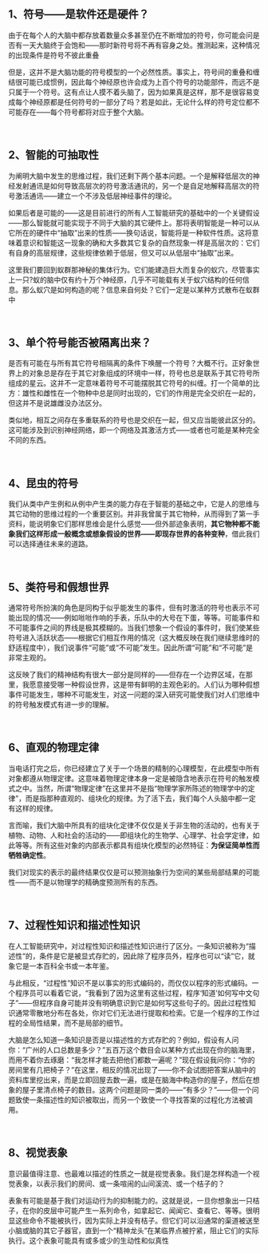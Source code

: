 <h2>1、符号——是软件还是硬件？</h2><p data-pid="k1z2dMax">由于在每个人的大脑中都存放着数量众多甚至仍在不断增加的符号，你可能会问是否有一天大脑终于会饱和——那时新符号将不再有容身之处。推测起来，这种情况的出现条件是符号不彼此重叠</p><p data-pid="jyhv52PE">但是，这并不是大脑功能的符号模型的一个必然性质。事实上，符号间的重叠和缠结很可能已成惯例，因此每个神经原也许会成为上百个符号的功能部件，而远不是只属于一个符号。这有点让人摸不着头脑了，因为如果真是这样，那不是很容易变成每个神经原都是任何符号的一部分了吗？若是如此，无论什么样的符号定位都不可能存在——每个符号都将对应于整个大脑。</p><p><br></p><h2>2、智能的可抽取性</h2><p data-pid="XkWjqVHJ">为阐明大脑中发生的思维过程，我们还剩下两个基本问题。一个是解释低层次的神经发射通讯是如何导致高层次的符号激活通讯的，另一个是自足地解释高层次的符号激活通讯——建立一个不涉及低层神经事件的理论。</p><p data-pid="lCjS7hCH">如果后者是可能的——这是目前进行的所有人工智能研究的基础中的一个关键假设——那么智能就可能实现于不同于大脑的其它硬件上。那将表明智能是一种可以从它所在的硬件中“抽取”出来的性质——换句话说，智能将是一种软件性质。这将意味着意识和智能这一现象的确和大多数其它复杂的自然现象一样是高层次的：它们有自身的高层规律，这些规律依赖于低层，但又可以从低层中“抽取”出来。</p><p data-pid="KEUxxm8p">这里我们要回到蚁群那神秘的集体行为。它们能建造巨大而复杂的蚁穴，尽管事实上一只?蚁的脑中仅有约十万个神经原，几乎不可能载有关于蚁穴结构的任何信息。那么蚁穴是如何构造的呢？信息来自何处？它们一定是以某种方式散布在蚁群中</p><p><br></p><h2>3、单个符号能否被隔离出来？</h2><p data-pid="KLlzdB6V">是否有可能在与所有其它符号相隔离的条件下唤醒一个符号？大概不行。正好象世界上的对象总是存在于其它对象组成的环境中一样，符号也总是联系于其它符号所组成的星云。这并不一定意味着符号不可能摆脱其它符号的纠缠。打一个简单的比方：雄性和雌性在一个物种中总是同时出现的，它们的作用是完全交织在一起的，但这并不是说雄雌没办法区分。</p><p data-pid="lq0552Fe">类似地，相互之间存在多重联系的符号也是交织在一起，但又应当能彼此区分的。这可能涉及到识别神经网络，即一个网络及其激活方式——或者也可能是某种完全不同的东西。</p><p><br></p><h2>4、昆虫的符号</h2><p data-pid="dJjCuyqk">我们从类中产生例和从例中产生类的能力存在于智能的基础之中，它是人的思维与其它动物的思维过程的一个重要区别。并非我曾属于其它物种，从而得到了第一手资料，能说明象它们那样思维会是什么感觉——但外部迹象表明，<b>其它物种都不能象我们这样形成一般概念或想象假设的世界——即现存世界的各种变种</b>，借此我们可以选择通往未来的道路。</p><p><br></p><h2>5、类符号和假想世界</h2><p data-pid="GWiLh5fN">通常符号所扮演的角色是同构于似乎能发生的事件，但有时激活的符号也表示不可能出现的情况——例如咝咝作响的手表，乐队中的大号在下蛋，等等。可能事件和不可能事件之间的界线是极其模糊的。当我们想象一个假设的事件时，我们使某些符号进入活跃状态——根据它们相互作用的情况（这大概反映在我们继续思维时的舒适程度中），我们说事件“可能”或“不可能”发生。因此所谓“可能”和“不可能”是非常主观的。</p><p data-pid="07yWy0Jm">这反映了我们的精神结构有很大一部分是同样的——但存在一个边界区域，在那里，我愿意接受哪一种假设世界，这是带有鲜明的主观色彩的。人们认为哪种假想事件可能发生，哪种不可能发生，对这一问题的深入研究可能使我们对人们思维中的符号触发模式有进一步的理解。</p><p><br></p><h2>6、直观的物理定律</h2><p data-pid="gf6HvV-G">当电话打完之后，你已经建立了关于一个场景的精制的心理模型，在此模型中所有对象都遵从物理定律。这意味着物理定律本身一定是被隐含地表示在符号的触发模式之中。当然，所谓“物理定律”在这里并不是指“物理学家所陈述的物理学中的定律”，而是指那种直观的、组块化的规律。为了活下去，我们每个人头脑中都一定有这样的规律。</p><p data-pid="hWVxmUni">言而喻，我们大脑中所具有的组块化定律不仅仅是关于非生物的活动的，也有关于植物、动物、人和社会的活动的——即组块化的生物学、心理学、社会学定律，如此等等。所有这些对象的内部表示都具有组块化模型的必然特征：<b>为保证简单性而牺牲确定性</b>。</p><p data-pid="TNrQ2AoR">我们对现实的表示的最终结果仅仅是可以预测抽象行为空间的某些局部结果的可能性——而不是以物理学的精确度预测所有的东西。</p><p><br></p><h2>7、过程性知识和描述性知识</h2><p data-pid="gtlx3zhO">在人工智能研究中，对过程性知识和描述性知识进行了区分。一条知识被称为“描述性”的，条件是它是被显式存贮的，因此除了程序员外，程序也可以“读”它，就象它是一本百科全书或一本年鉴。</p><p data-pid="Ueg_lejN">与此相反，“过程性”知识不是以事实的形式编码的，而仅仅以程序的形式编码。一个程序员可以看着它说，“我看到了因为这里有这些过程，程序‘知道’如何写中文句子”——但程序自身可能并没有明确意识到它是如何写这些句子的。因此过程性知识通常零散地分布在各处，你对它们无法进行提取和检索。它是一个程序的工作过程的全局性结果，而不是局部的细节。</p><p data-pid="-fBvY5cB">大脑是怎么知道一条知识是否是以描述性的方式存贮的？例如，假设有人问你：“广州的人口总数是多少？”五百万这个数目会以某种方式出现在你的脑海里，而用不着你去琢磨：“我怎样才能去把他们都数一遍呢？”现在假设我问你：“你的房间里有几把椅子？”在这里，相反的情况出现了——你不会试图把答案从脑中的资料库里挖出来，而是立即回屋去数一遍，或是在脑海中构造你的屋子，然后在想象的屋子里清点椅子的数目。这两个问题是同一类的——“有多少？”——但一个问题致使一条描述性的知识被取出，而另一个致使一个寻找答案的过程化方法被调用。</p><p><br></p><h2>8、视觉表象</h2><p data-pid="TT-e9CL6">意识最值得注意、也最难以描述的性质之一就是视觉表象。我们是怎样构造一个视觉表象，以表示我们的房间、或一条喧闹的山间溪流、或一个桔子的？</p><p data-pid="CLxzU102">表象有可能是基于我们对运动行为的抑制能力的。这就是说，一旦你想象出一只桔子，在你的皮层中可能产生一系列命令，如拿起它、闻闻它、查看它、等等。很明显这些命令不能被执行，因为实际上并没有桔子。但它们可以沿通常的渠道被送至小脑或脑的其它子器官，直到一个“精神龙头”在某临界点被拧紧，阻止它们的实际执行。这个表象可能具有或多或少的生动性和似真性</p><p></p>